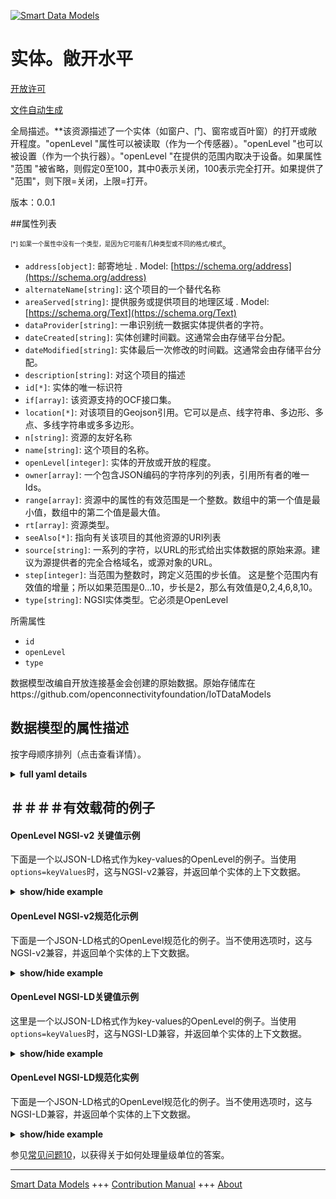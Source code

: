 <!-- 10-Header -->  
[![Smart Data Models](https://smartdatamodels.org/wp-content/uploads/2022/01/SmartDataModels_logo.png "Logo")](https://smartdatamodels.org)  
实体。敞开水平  
=======<!-- /10-Header -->  
<!-- 15-License -->  
[开放许可](https://github.com/smart-data-models//dataModel.OCF/blob/master/OpenLevel/LICENSE.md)  
[文件自动生成](https://docs.google.com/presentation/d/e/2PACX-1vTs-Ng5dIAwkg91oTTUdt8ua7woBXhPnwavZ0FxgR8BsAI_Ek3C5q97Nd94HS8KhP-r_quD4H0fgyt3/pub?start=false&loop=false&delayms=3000#slide=id.gb715ace035_0_60)  
<!-- /15-License -->  
<!-- 20-Description -->  
全局描述。**该资源描述了一个实体（如窗户、门、窗帘或百叶窗）的打开或敞开程度。"openLevel "属性可以被读取（作为一个传感器）。"openLevel "也可以被设置（作为一个执行器）。"openLevel "在提供的范围内取决于设备。如果属性 "范围 "被省略，则假定0至100，其中0表示关闭，100表示完全打开。如果提供了 "范围"，则下限=关闭，上限=打开。  
版本：0.0.1  
<!-- /20-Description -->  
<!-- 30-PropertiesList -->  

##属性列表  

<sup><sub>[*] 如果一个属性中没有一个类型，是因为它可能有几种类型或不同的格式/模式</sub></sup>。  
- `address[object]`: 邮寄地址  . Model: [https://schema.org/address](https://schema.org/address)- `alternateName[string]`: 这个项目的一个替代名称  - `areaServed[string]`: 提供服务或提供项目的地理区域  . Model: [https://schema.org/Text](https://schema.org/Text)- `dataProvider[string]`: 一串识别统一数据实体提供者的字符。  - `dateCreated[string]`: 实体创建时间戳。这通常会由存储平台分配。  - `dateModified[string]`: 实体最后一次修改的时间戳。这通常会由存储平台分配。  - `description[string]`: 对这个项目的描述  - `id[*]`: 实体的唯一标识符  - `if[array]`: 该资源支持的OCF接口集。  - `location[*]`: 对该项目的Geojson引用。它可以是点、线字符串、多边形、多点、多线字符串或多多边形。  - `n[string]`: 资源的友好名称  - `name[string]`: 这个项目的名称。  - `openLevel[integer]`: 实体的开放或开放的程度。  - `owner[array]`: 一个包含JSON编码的字符序列的列表，引用所有者的唯一Ids。  - `range[array]`: 资源中的属性的有效范围是一个整数。数组中的第一个值是最小值，数组中的第二个值是最大值。  - `rt[array]`: 资源类型。  - `seeAlso[*]`: 指向有关该项目的其他资源的URI列表  - `source[string]`: 一系列的字符，以URL的形式给出实体数据的原始来源。建议为源提供者的完全合格域名，或源对象的URL。  - `step[integer]`: 当范围为整数时，跨定义范围的步长值。  这是整个范围内有效值的增量；所以如果范围是0...10，步长是2，那么有效值是0,2,4,6,8,10。  - `type[string]`: NGSI实体类型。它必须是OpenLevel  <!-- /30-PropertiesList -->  
<!-- 35-RequiredProperties -->  
所需属性  
- `id`  - `openLevel`  - `type`  <!-- /35-RequiredProperties -->  
<!-- 40-RequiredProperties -->  
数据模型改编自开放连接基金会创建的原始数据。原始存储库在https://github.com/openconnectivityfoundation/IoTDataModels  
<!-- /40-RequiredProperties -->  
<!-- 50-DataModelHeader -->  
## 数据模型的属性描述  
按字母顺序排列（点击查看详情）。  
<!-- /50-DataModelHeader -->  
<!-- 60-ModelYaml -->  
<details><summary><strong>full yaml details</strong></summary>    
```yaml  
OpenLevel:    
  description: 'This Resource describes how open or ajar an entity such as a window, door, blind or shutter is.The Property ''openLevel'' can be read (acting as a sensor).The ''openLevel'' can also be set (acting as an actuator).The ''openLevel'' is device dependent across the range provided.When the Property ''range'' is omitted then 0 to 100 is assumed where 0 means closed, 100 means fully open.If a ''range'' is provided then the lower bound=closed, upper bound=open.If Property ''step'' is present then it represents the increment between possible values; if not provided 1 is assumed.'    
  properties:    
    address:    
      description: 'The mailing address'    
      properties:    
        addressCountry:    
          description: 'Property. The country. For example, Spain. Model:''https://schema.org/addressCountry'''    
          type: string    
        addressLocality:    
          description: 'Property. The locality in which the street address is, and which is in the region. Model:''https://schema.org/addressLocality'''    
          type: string    
        addressRegion:    
          description: 'Property. The region in which the locality is, and which is in the country. Model:''https://schema.org/addressRegion'''    
          type: string    
        postOfficeBoxNumber:    
          description: 'Property. The post office box number for PO box addresses. For example, 03578. Model:''https://schema.org/postOfficeBoxNumber'''    
          type: string    
        postalCode:    
          description: 'Property. The postal code. For example, 24004. Model:''https://schema.org/https://schema.org/postalCode'''    
          type: string    
        streetAddress:    
          description: 'Property. The street address. Model:''https://schema.org/streetAddress'''    
          type: string    
      type: object    
      x-ngsi:    
        model: https://schema.org/address    
        type: Property    
    alternateName:    
      description: 'An alternative name for this item'    
      type: string    
      x-ngsi:    
        type: Property    
    areaServed:    
      description: 'The geographic area where a service or offered item is provided'    
      type: string    
      x-ngsi:    
        model: https://schema.org/Text    
        type: Property    
    dataProvider:    
      description: 'A sequence of characters identifying the provider of the harmonised data entity.'    
      type: string    
      x-ngsi:    
        type: Property    
    dateCreated:    
      description: 'Entity creation timestamp. This will usually be allocated by the storage platform.'    
      format: date-time    
      type: string    
      x-ngsi:    
        type: Property    
    dateModified:    
      description: 'Timestamp of the last modification of the entity. This will usually be allocated by the storage platform.'    
      format: date-time    
      type: string    
      x-ngsi:    
        type: Property    
    description:    
      description: 'A description of this item'    
      type: string    
      x-ngsi:    
        type: Property    
    id:    
      anyOf: &openlevel_-_properties_-_owner_-_items_-_anyof    
        - description: 'Property. Identifier format of any NGSI entity'    
          maxLength: 256    
          minLength: 1    
          pattern: ^[\w\-\.\{\}\$\+\*\[\]`|~^@!,:\\]+$    
          type: string    
        - description: 'Property. Identifier format of any NGSI entity'    
          format: uri    
          type: string    
      description: 'Unique identifier of the entity'    
      x-ngsi:    
        type: Property    
    if:    
      description: 'The OCF Interface set supported by this Resource.'    
      items:    
        enum:    
          - oic.if.a    
          - oic.if.baseline    
        type: string    
      minItems: 2    
      readOnly: true    
      type: array    
      uniqueItems: true    
      x-ngsi:    
        type: Property    
    location:    
      description: 'Geojson reference to the item. It can be Point, LineString, Polygon, MultiPoint, MultiLineString or MultiPolygon'    
      oneOf:    
        - description: 'GeoProperty. Geojson reference to the item. Point'    
          properties:    
            bbox:    
              items:    
                type: number    
              minItems: 4    
              type: array    
            coordinates:    
              items:    
                type: number    
              minItems: 2    
              type: array    
            type:    
              enum:    
                - Point    
              type: string    
          required:    
            - type    
            - coordinates    
          title: 'GeoJSON Point'    
          type: object    
        - description: 'GeoProperty. Geojson reference to the item. LineString'    
          properties:    
            bbox:    
              items:    
                type: number    
              minItems: 4    
              type: array    
            coordinates:    
              items:    
                items:    
                  type: number    
                minItems: 2    
                type: array    
              minItems: 2    
              type: array    
            type:    
              enum:    
                - LineString    
              type: string    
          required:    
            - type    
            - coordinates    
          title: 'GeoJSON LineString'    
          type: object    
        - description: 'GeoProperty. Geojson reference to the item. Polygon'    
          properties:    
            bbox:    
              items:    
                type: number    
              minItems: 4    
              type: array    
            coordinates:    
              items:    
                items:    
                  items:    
                    type: number    
                  minItems: 2    
                  type: array    
                minItems: 4    
                type: array    
              type: array    
            type:    
              enum:    
                - Polygon    
              type: string    
          required:    
            - type    
            - coordinates    
          title: 'GeoJSON Polygon'    
          type: object    
        - description: 'GeoProperty. Geojson reference to the item. MultiPoint'    
          properties:    
            bbox:    
              items:    
                type: number    
              minItems: 4    
              type: array    
            coordinates:    
              items:    
                items:    
                  type: number    
                minItems: 2    
                type: array    
              type: array    
            type:    
              enum:    
                - MultiPoint    
              type: string    
          required:    
            - type    
            - coordinates    
          title: 'GeoJSON MultiPoint'    
          type: object    
        - description: 'GeoProperty. Geojson reference to the item. MultiLineString'    
          properties:    
            bbox:    
              items:    
                type: number    
              minItems: 4    
              type: array    
            coordinates:    
              items:    
                items:    
                  items:    
                    type: number    
                  minItems: 2    
                  type: array    
                minItems: 2    
                type: array    
              type: array    
            type:    
              enum:    
                - MultiLineString    
              type: string    
          required:    
            - type    
            - coordinates    
          title: 'GeoJSON MultiLineString'    
          type: object    
        - description: 'GeoProperty. Geojson reference to the item. MultiLineString'    
          properties:    
            bbox:    
              items:    
                type: number    
              minItems: 4    
              type: array    
            coordinates:    
              items:    
                items:    
                  items:    
                    items:    
                      type: number    
                    minItems: 2    
                    type: array    
                  minItems: 4    
                  type: array    
                type: array    
              type: array    
            type:    
              enum:    
                - MultiPolygon    
              type: string    
          required:    
            - type    
            - coordinates    
          title: 'GeoJSON MultiPolygon'    
          type: object    
      x-ngsi:    
        type: GeoProperty    
    n:    
      description: 'Friendly name of the Resource'    
      maxLength: 64    
      readOnly: true    
      type: string    
      x-ngsi:    
        type: Property    
    name:    
      description: 'The name of this item.'    
      type: string    
      x-ngsi:    
        type: Property    
    openLevel:    
      description: 'How open or ajar the entity is.'    
      type: integer    
      x-ngsi:    
        type: Property    
    owner:    
      description: 'A List containing a JSON encoded sequence of characters referencing the unique Ids of the owner(s)'    
      items:    
        anyOf: *openlevel_-_properties_-_owner_-_items_-_anyof    
        description: 'Property. Unique identifier of the entity'    
      type: array    
      x-ngsi:    
        type: Property    
    range:    
      description: 'The valid range for the Property in the Resource as an integer. The first value in the array is the minimum value, the second value in the array is the maximum value.'    
      items:    
        type: integer    
      maxItems: 2    
      minItems: 2    
      readOnly: true    
      type: array    
      x-ngsi:    
        type: Property    
    rt:    
      description: 'The Resource Type.'    
      items:    
        enum:    
          - oic.r.openlevel    
        maxLength: 64    
        type: string    
      minItems: 1    
      readOnly: true    
      type: array    
      uniqueItems: true    
      x-ngsi:    
        type: Property    
    seeAlso:    
      description: 'list of uri pointing to additional resources about the item'    
      oneOf:    
        - items:    
            format: uri    
            type: string    
          minItems: 1    
          type: array    
        - format: uri    
          type: string    
      x-ngsi:    
        type: Property    
    source:    
      description: 'A sequence of characters giving the original source of the entity data as a URL. Recommended to be the fully qualified domain name of the source provider, or the URL to the source object.'    
      type: string    
      x-ngsi:    
        type: Property    
    step:    
      description: 'Step value across the defined range when the range is an integer.  This is the increment for valid values across the range; so if range is 0..10 and step is 2 then valid values are 0,2,4,6,8,10.'    
      readOnly: true    
      type: integer    
      x-ngsi:    
        type: Property    
    type:    
      description: 'NGSI entity type. It has to be OpenLevel'    
      enum:    
        - OpenLevel    
      type: string    
      x-ngsi:    
        type: Property    
  required:    
    - openLevel    
    - id    
    - type    
  type: object    
  x-derived-from: https://raw.githubusercontent.com/openconnectivityfoundation/IoTDataModels/master/OpenLevelResURI.swagger.json    
  x-disclaimer: 'Redistribution and use in source and binary forms, with or without modification, are permitted  provided that the license conditions are met. Copyleft (c) 2021 Contributors to Smart Data Models Program'    
  x-license-url: https://github.com/smart-data-models/dataModel.OCF/blob/master/OpenLevel/LICENSE.md    
  x-model-schema: https://smart-data-models.github.io/dataModel.OCF/OpenLevel/schema.json    
  x-model-tags: OCF    
  x-version: 0.0.1    
```  
</details>    
<!-- /60-ModelYaml -->  
<!-- 70-MiddleNotes -->  
<!-- /70-MiddleNotes -->  
<!-- 80-Examples -->  
## ＃＃＃＃有效载荷的例子  
#### OpenLevel NGSI-v2 关键值示例  
下面是一个以JSON-LD格式作为key-values的OpenLevel的例子。当使用`options=keyValues`时，这与NGSI-v2兼容，并返回单个实体的上下文数据。  
<details><summary><strong>show/hide example</strong></summary>    
```json  
{  
  "id": "urn:ngsi-ld:OpenLevel:id:DXZU:90727712",  
  "dateCreated": "1974-06-12T04:22:16Z",  
  "dateModified": "2001-04-01T12:10:53Z",  
  "source": "Model fact everybody subject listen rather suggest. Within crime ok central sing unit thing. Family car eye very.",  
  "name": "Traditional understand reduce two ok between. Claim today herself sing travel. Every while expect down best society.",  
  "alternateName": "Issue lose certain this fish. Sport hour he force benefit because. Company year rule Mrs despite.",  
  "description": "Color discussion college by partner team back less. Impact front official watch meet.",  
  "dataProvider": "Leave thus thing only treatment. Which more operation mouth.",  
  "owner": [  
    "urn:ngsi-ld:OpenLevel:items:ZFES:00965111",  
    "urn:ngsi-ld:OpenLevel:items:VBPJ:93015429"  
  ],  
  "seeAlso": [  
    "urn:ngsi-ld:OpenLevel:items:KREP:15798269",  
    "urn:ngsi-ld:OpenLevel:items:EWJY:42743420"  
  ],  
  "location": {  
    "type": "Point",  
    "coordinates": [  
      74.6360845,  
      80.399151  
    ]  
  },  
  "address": {  
    "streetAddress": "Especially tend successful thousand thank occur. Security three so choose somebody staff.",  
    "addressLocality": "Maybe drug government war. Suffer but thank all street call full account. Responsibility himself mission half claim market information.",  
    "addressRegion": "Within environmental black head capital raise daughter. Throw matter need author spend industry fly. Enter board try little their group.",  
    "addressCountry": "Would suffer traditional couple woman always sort brother. Near agency blood number continue.",  
    "postalCode": "We determine dog figure source talk. Pay data result carry sort. Same sell huge only ever.",  
    "postOfficeBoxNumber": "Knowledge fall well art doctor. They raise international. Choice require event."  
  },  
  "areaServed": "Front dinner third term figure. Project also none spring compare identify.",  
  "rt": [  
    "oic.r.openlevel",  
    "oic.r.openlevel"  
  ],  
  "openLevel": {  
    "type": "Property",  
    "value": 864  
  },  
  "n": "American whole magazine truth stop whose. On traditional measure example sense peace. Would mouth relate own chair.",  
  "range": [  
    864,  
    864  
  ],  
  "step": {  
    "type": "Property",  
    "value": 864  
  },  
  "if": [  
    "oic.if.a",  
    "oic.if.baseline"  
  ],  
  "type": "OpenLevel"  
}  
```  
</details>  
#### OpenLevel NGSI-v2规范化示例  
下面是一个JSON-LD格式的OpenLevel规范化的例子。当不使用选项时，这与NGSI-v2兼容，并返回单个实体的上下文数据。  
<details><summary><strong>show/hide example</strong></summary>    
```json  
{  
  "id": {  
    "type": "string",  
    "value": "urn:ngsi-ld:OpenLevel:id:DXZU:90727712"  
  },  
  "dateCreated": {  
    "format": "date-time",  
    "type": "string",  
    "value": "1974-06-12T04:22:16Z"  
  },  
  "dateModified": {  
    "format": "date-time",  
    "type": "string",  
    "value": "2001-04-01T12:10:53Z"  
  },  
  "source": {  
    "type": "string",  
    "value": "Model fact everybody subject listen rather suggest. Within crime ok central sing unit thing. Family car eye very."  
  },  
  "name": {  
    "type": "string",  
    "value": "Traditional understand reduce two ok between. Claim today herself sing travel. Every while expect down best society."  
  },  
  "alternateName": {  
    "type": "string",  
    "value": "Issue lose certain this fish. Sport hour he force benefit because. Company year rule Mrs despite."  
  },  
  "description": {  
    "type": "string",  
    "value": "Color discussion college by partner team back less. Impact front official watch meet."  
  },  
  "dataProvider": {  
    "type": "string",  
    "value": "Leave thus thing only treatment. Which more operation mouth."  
  },  
  "owner": {  
    "type": "array",  
    "value": [  
      "urn:ngsi-ld:OpenLevel:items:ZFES:00965111",  
      "urn:ngsi-ld:OpenLevel:items:VBPJ:93015429"  
    ]  
  },  
  "seeAlso": {  
    "type": "array",  
    "value": [  
      "urn:ngsi-ld:OpenLevel:items:KREP:15798269",  
      "urn:ngsi-ld:OpenLevel:items:EWJY:42743420"  
    ]  
  },  
  "location": {  
    "type": "object",  
    "value": {  
      "type": "Point",  
      "coordinates": [  
        74.6360845,  
        80.399151  
      ]  
    }  
  },  
  "address": {  
    "type": "object",  
    "value": {  
      "streetAddress": "Especially tend successful thousand thank occur. Security three so choose somebody staff.",  
      "addressLocality": "Maybe drug government war. Suffer but thank all street call full account. Responsibility himself mission half claim market information.",  
      "addressRegion": "Within environmental black head capital raise daughter. Throw matter need author spend industry fly. Enter board try little their group.",  
      "addressCountry": "Would suffer traditional couple woman always sort brother. Near agency blood number continue.",  
      "postalCode": "We determine dog figure source talk. Pay data result carry sort. Same sell huge only ever.",  
      "postOfficeBoxNumber": "Knowledge fall well art doctor. They raise international. Choice require event."  
    }  
  },  
  "areaServed": {  
    "type": "string",  
    "value": "Front dinner third term figure. Project also none spring compare identify."  
  },  
  "rt": {  
    "type": "array",  
    "value": [  
      "oic.r.openlevel",  
      "oic.r.openlevel"  
    ]  
  },  
  "openLevel": {  
    "type": "object",  
    "value": {  
      "type": "Property",  
      "value": 864  
    }  
  },  
  "n": {  
    "type": "string",  
    "value": "American whole magazine truth stop whose. On traditional measure example sense peace. Would mouth relate own chair."  
  },  
  "range": {  
    "type": "array",  
    "value": [  
      864,  
      864  
    ]  
  },  
  "step": {  
    "type": "object",  
    "value": {  
      "type": "Property",  
      "value": 864  
    }  
  },  
  "if": {  
    "type": "array",  
    "value": [  
      "oic.if.a",  
      "oic.if.baseline"  
    ]  
  },  
  "type": {  
    "type": "string",  
    "value": "OpenLevel"  
  }  
}  
```  
</details>  
#### OpenLevel NGSI-LD关键值示例  
这里是一个以JSON-LD格式作为key-values的OpenLevel的例子。当使用`options=keyValues`时，这与NGSI-LD兼容，并返回单个实体的上下文数据。  
<details><summary><strong>show/hide example</strong></summary>    
```json  
{  
    "id": "urn:ngsi-ld:OpenLevel:id:DXZU:90727712",  
    "dateCreated": "1974-06-12T04:22:16Z",  
    "dateModified": "2001-04-01T12:10:53Z",  
    "source": "Model fact everybody subject listen rather suggest. Within crime ok central sing unit thing. Family car eye very.",  
    "name": "Traditional understand reduce two ok between. Claim today herself sing travel. Every while expect down best society.",  
    "alternateName": "Issue lose certain this fish. Sport hour he force benefit because. Company year rule Mrs despite.",  
    "description": "Color discussion college by partner team back less. Impact front official watch meet.",  
    "dataProvider": "Leave thus thing only treatment. Which more operation mouth.",  
    "owner": [  
        "urn:ngsi-ld:OpenLevel:items:ZFES:00965111",  
        "urn:ngsi-ld:OpenLevel:items:VBPJ:93015429"  
    ],  
    "seeAlso": [  
        "urn:ngsi-ld:OpenLevel:items:KREP:15798269",  
        "urn:ngsi-ld:OpenLevel:items:EWJY:42743420"  
    ],  
    "location": {  
        "type": "Point",  
        "coordinates": [  
            74.6360845,  
            80.399151  
        ]  
    },  
    "address": {  
        "streetAddress": "Especially tend successful thousand thank occur. Security three so choose somebody staff.",  
        "addressLocality": "Maybe drug government war. Suffer but thank all street call full account. Responsibility himself mission half claim market information.",  
        "addressRegion": "Within environmental black head capital raise daughter. Throw matter need author spend industry fly. Enter board try little their group.",  
        "addressCountry": "Would suffer traditional couple woman always sort brother. Near agency blood number continue.",  
        "postalCode": "We determine dog figure source talk. Pay data result carry sort. Same sell huge only ever.",  
        "postOfficeBoxNumber": "Knowledge fall well art doctor. They raise international. Choice require event."  
    },  
    "areaServed": "Front dinner third term figure. Project also none spring compare identify.",  
    "rt": [  
        "oic.r.openlevel",  
        "oic.r.openlevel"  
    ],  
    "openLevel": {  
        "type": "Property",  
        "value": 864  
    },  
    "n": "American whole magazine truth stop whose. On traditional measure example sense peace. Would mouth relate own chair.",  
    "range": [  
        864,  
        864  
    ],  
    "step": {  
        "type": "Property",  
        "value": 864  
    },  
    "if": [  
        "oic.if.a",  
        "oic.if.baseline"  
    ],  
    "type": "OpenLevel",  
    "@context": [  
        "https://smartdatamodels.org/context.jsonld",  
        "https://raw.githubusercontent.com/smart-data-models/dataModel.OCF/master/context.jsonld"  
    ]  
}  
```  
</details>  
#### OpenLevel NGSI-LD规范化实例  
下面是一个JSON-LD格式的OpenLevel规范化的例子。当不使用选项时，这与NGSI-LD兼容，并返回单个实体的上下文数据。  
<details><summary><strong>show/hide example</strong></summary>    
```json  
{  
    "id": "urn:ngsi-ld:OpenLevel:id:GFHN:95096500",  
    "dateCreated": {  
        "type": "Property",  
        "value": {  
            "@type": "DateTime",  
            "@value": "2021-02-12T19:29:57Z"  
        }  
    },  
    "dateModified": {  
        "type": "Property",  
        "value": {  
            "@type": "DateTime",  
            "@value": "1984-01-25T00:06:23Z"  
        }  
    },  
    "source": {  
        "type": "Property",  
        "value": "Final too tax still traditional majority. Certainly tough admit."  
    },  
    "name": {  
        "type": "Property",  
        "value": "Class good main page parent. Note wind series few wide. Base surface environment inside Democrat better pay. High action enter ground marriage card community."  
    },  
    "alternateName": {  
        "type": "Property",  
        "value": "Tough move something deep fact so. Already order read act owner wish. Both one each."  
    },  
    "description": {  
        "type": "Property",  
        "value": "Might stock eight a."  
    },  
    "dataProvider": {  
        "type": "Property",  
        "value": "Sign dog indicate wrong. Affect never school face notice finally while."  
    },  
    "owner": {  
        "type": "Property",  
        "value": [  
            "urn:ngsi-ld:OpenLevel:items:DFVT:37088837",  
            "urn:ngsi-ld:OpenLevel:items:SEGJ:48404454"  
        ]  
    },  
    "seeAlso": {  
        "type": "Property",  
        "value": [  
            "urn:ngsi-ld:OpenLevel:items:APOK:02229473"  
        ]  
    },  
    "location": {  
        "type": "Property",  
        "value": {  
            "type": "Point",  
            "coordinates": [  
                -50.800692,  
                135.281918  
            ]  
        }  
    },  
    "address": {  
        "type": "Property",  
        "value": {  
            "streetAddress": "Also would attorney. Number ability approach season. Imagine only age program.",  
            "addressLocality": "Response effort wait human where particularly pay. Concern language response able police toward tell.",  
            "addressRegion": "Music study they item admit name beautiful. House capital goal national. Discover treat table ready summer defense. West away high training force ground every.",  
            "addressCountry": "Impact themselves contain nearly time cup later. Real view box foot. Focus why sense year job daughter work.",  
            "postalCode": "Cold prove answer off. Recognize second attention how everybody cause. Want defense model relationship attorney maybe they. Win mother both chair.",  
            "postOfficeBoxNumber": "Talk trial budget property coach much white."  
        }  
    },  
    "areaServed": {  
        "type": "Property",  
        "value": "Spring yet collection. Live information case mention particularly notice report."  
    },  
    "rt": {  
        "type": "Property",  
        "value": [  
            "oic.r.openlevel"  
        ]  
    },  
    "openLevel": {  
        "type": "Property",  
        "value": 586  
    },  
    "n": {  
        "type": "Property",  
        "value": "Between letter everything. Fish into collection final commercial these."  
    },  
    "range": {  
        "type": "Property",  
        "value": [  
            564,  
            341  
        ]  
    },  
    "step": {  
        "type": "Property",  
        "value": 695  
    },  
    "if": {  
        "type": "Property",  
        "value": [  
            "oic.if.baseline",  
            "oic.if.a"  
        ]  
    },  
    "type": "OpenLevel",  
    "@context": [  
        "https://smartdatamodels.org/context.jsonld",  
        "https://raw.githubusercontent.com/smart-data-models/dataModel.OCF/master/context.jsonld"  
    ]  
}  
```  
</details><!-- /80-Examples -->  
<!-- 90-FooterNotes -->  
<!-- /90-FooterNotes -->  
<!-- 95-Units -->  
参见[常见问题10](https://smartdatamodels.org/index.php/faqs/)，以获得关于如何处理量级单位的答案。  
<!-- /95-Units -->  
<!-- 97-LastFooter -->  
---  
[Smart Data Models](https://smartdatamodels.org) +++ [Contribution Manual](https://bit.ly/contribution_manual) +++ [About](https://bit.ly/Introduction_SDM)<!-- /97-LastFooter -->  
